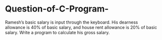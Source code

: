 # Question-of-C-Program-
Ramesh’s basic salary is input through the keyboard. His dearness allowance is 40% of basic salary, and house rent allowance is 20% of basic salary. Write a program to calculate his gross salary.
